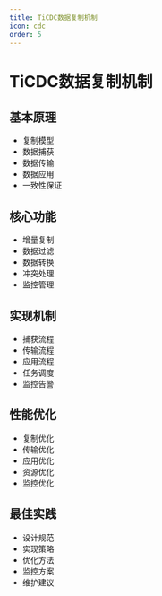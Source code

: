 ```yaml
---
title: TiCDC数据复制机制
icon: cdc
order: 5
---
```


# TiCDC数据复制机制

## 基本原理
- 复制模型
- 数据捕获
- 数据传输
- 数据应用
- 一致性保证

## 核心功能
- 增量复制
- 数据过滤
- 数据转换
- 冲突处理
- 监控管理

## 实现机制
- 捕获流程
- 传输流程
- 应用流程
- 任务调度
- 监控告警

## 性能优化
- 复制优化
- 传输优化
- 应用优化
- 资源优化
- 监控优化

## 最佳实践
- 设计规范
- 实现策略
- 优化方法
- 监控方案
- 维护建议
